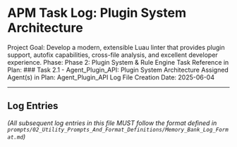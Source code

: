 # APM Task Log: Plugin System Architecture

Project Goal: Develop a modern, extensible Luau linter that provides plugin support, autofix capabilities, cross-file analysis, and excellent developer experience.
Phase: Phase 2: Plugin System & Rule Engine
Task Reference in Plan: ### Task 2.1 - Agent_Plugin_API: Plugin System Architecture
Assigned Agent(s) in Plan: Agent_Plugin_API
Log File Creation Date: 2025-06-04

---

## Log Entries

*(All subsequent log entries in this file MUST follow the format defined in `prompts/02_Utility_Prompts_And_Format_Definitions/Memory_Bank_Log_Format.md`)*
